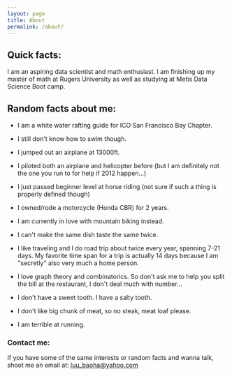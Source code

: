 ```yaml
---
layout: page
title: About
permalink: /about/
---
```


## Quick facts:

I am an aspiring data scientist and math enthusiast. I am finishing up my master of math at Rugers University as well as studying at Metis Data Science Boot camp. 

## Random facts about me:

* I am a white water rafting guide for ICO San Francisco Bay Chapter.

* I still don't know how to swim though.

* I jumped out an airplane at 13000ft.

* I piloted both an airplane and helicopter before (but I am definitely not the one you run to for help if 2012 happen...)

* I just passed beginner level at horse riding (not sure if such a thing is properly defined though)

* I owned/rode a motorcycle (Honda CBR) for 2 years.

* I am currently in love with mountain biking instead.

* I can't make the same dish taste the same twice.

* I like traveling and I do road trip about twice every year, spanning 7-21 days. My favorite time span for a trip is actually 14 days because I am "secretly" also very much a home person.

* I love graph theory and combinatorics. So don't ask me to help you split the bill at the restaurant, I don't deal much with number...

* I don't have a sweet tooth. I have a salty tooth.

* I don't like big chunk of meat, so no steak, meat loaf please. 

* I am terrible at running.

### Contact me:

If you have some of the same interests or random facts and wanna talk, shoot me an email at:
luu_baoha@yahoo.com


